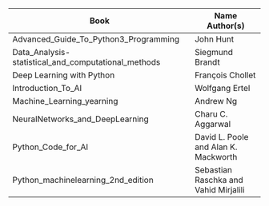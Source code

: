 | Book | Name	Author(s) |
|------|----------------|
| Advanced_Guide_To_Python3_Programming	| John Hunt |
| Data_Analysis-statistical_and_computational_methods	| Siegmund Brandt |
| Deep Learning with Python	| François Chollet |
| Introduction_To_AI | Wolfgang Ertel |
| Machine_Learning_yearning | Andrew Ng |
| NeuralNetworks_and_DeepLearning | Charu C. Aggarwal |
| Python_Code_for_AI | David L. Poole and Alan K. Mackworth |
| Python_machinelearning_2nd_edition | Sebastian Raschka and Vahid Mirjalili | 

